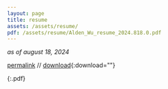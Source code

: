 ```yaml
---
layout: page
title: resume
assets: /assets/resume/
pdf: /assets/resume/Alden_Wu_resume_2024.818.0.pdf
---
```


*as of august 18, 2024*

[permalink]({{page.pdf}}) // [download]({{page.pdf}}){:download=""}

{:.pdf}
<object width="100%" height="965px" data="{{page.pdf}}" type='application/pdf'></object>
